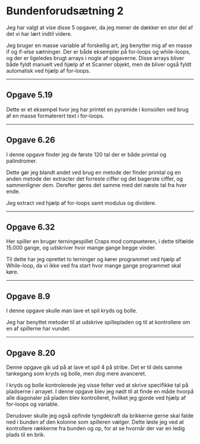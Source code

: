 # Bundenforudsætning 2

Jeg har valgt at vise disse 5 opgaver, da jeg mener de dækker en stor del af det vi har lært indtil videre.

Jeg bruger en masse variable af forskellig art, jeg benytter mig af en masse if og if-else sætninger.
Der er både eksempler på for-loops og while-loops, og der er ligeledes brugt arrays i nogle af opgaverne.
Disse arrays bliver både fyldt manuelt ved hjælp af et Scanner objekt, men de bliver også fyldt automatisk ved hjælp af for-loops.


---

## Opgave 5.19

Dette er et eksempel hvor jeg har printet en pyramide i konsollen ved brug af en masse formaterert text i for-loops.

---

## Opgave 6.26

I denne opgave finder jeg de første 120 tal der er både primtal og palindromer.

Dette gør jeg blandt andet ved brug en metode der finder primtal og en anden metode der extracter det forreste ciffer og det bagerste
ciffer, og sammenligner dem. Derefter gøres det samme med det næste tal fra hver ende.

Jeg extract ved hjælp af for-loops samt modulus og dividere.

---

## Opgave 6.32

Her spiller en bruger terningespillet Craps mod compueteren, i dette tilfælde 15.000 gange, og udskriver hvor mange gange begge vinder.

Til dette har jeg oprettet to terninger og kører programmet ved hjælp af While-loop,
da vi ikke ved fra start hvor mange gange programmet skal køre.

---

## Opgave 8.9

I denne opgave skulle man lave et spil kryds og bolle.

Jeg har benyttet metoder til at udskrive spillepladen og til at kontrollere om en af spillerne har vundet.

---

## Opgave 8.20

Denne opgave gik ud på at lave et spil 4 på stribe. Det er til dels samme tankegang som kryds og bolle, men dog mere avanceret.

I kryds og bolle kontrolerede jeg visse felter ved at skrive specifikke tal på pladserne i arrayet. I denne opgave blev jeg nødt til at finde en måde hvorpå alle diagonaler på pladen blev kontrolleret, hvilket jeg gjorde ved hjælp af for-loops og variable.

Derudover skulle jeg også opfinde tyngdekraft da brikkerne gerne skal falde ned i bunden af den kolonne som spilleren vælger. Dette løste jeg ved at kontrollere rækkerne fra bunden og op, for at se hvornår der var en ledig plads til en brik. 


